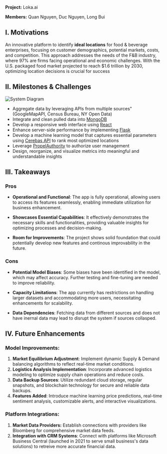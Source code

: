 **Project:** Loka.ai

**Members:** Quan Nguyen, Duc Nguyen, Long Bui

## I. Motivations
An innovative platform to identify **ideal locations** for food & beverage enterprises, focusing on customer demographics, potential markets, costs, and competition. This approach addresses the needs of the F&B industry, where 97% are firms facing operational and economic challenges. With the U.S. packaged food market projected to reach $1.6 trillion by 2030, optimizing location decisions is crucial for success

## II. Milestones & Challenges

![System Diagram](https://raw.githubusercontent.com/qnhn22/loka/refs/heads/main/pics/system_diagram.png)


- Aggregate data by leveraging APIs from multiple sources" (GoogleMapAPI, Census Bureau, NY Open Data)
- Integrate and clean pulled data into [MongoDB](https://github.com/mongodb/mongo)
- Develop a responsive web interface using [React](https://github.com/facebook/react)
- Enhance server-side performance by implementing [Flask](https://github.com/pallets/flask)
- Develop a machine learning model that captures essential parameters using [Cerebas API](https://github.com/Cerebras) to rank most optimized locations
- Leverage [PropelAuthority](https://github.com/orgs/PropelAuth/repositories) to authorize user management
- Design, reorganize, and visualize metrics into meaningful and understandable insights


## III. Takeaways
### Pros

+ **Operational and Functional**: The app is fully operational, allowing users to access its features seamlessly, enabling immediate utilization for business enhancement.

+ **Showcases Essential Capabilities**: It effectively demonstrates the necessary skills and functionalities, providing valuable insights for optimizing processes and decision-making. 

+ **Room for Improvements**: The project shows solid foundation that could potentially develop new features and continous improvability in the future. 

### Cons

+ **Potential Model Biases**: Some biases have been identified in the model, which may affect accuracy. Further testing and fine-tuning are needed to improve reliability.

+ **Capacity Limitations**: The app currently has restrictions on handling larger datasets and accommodating more users, necessitating enhancements for scalability.

+ **Data Dependencies**: Fetching data from different sources and does not have inernal data may lead to disrupt the system if sources collasped.

## IV. Future Enhancements
### Model Improvements:
1. **Market Equilibrium Adjustment**: 
Implement dynamic Supply & Demand balancing algorithms to reflect real-time market conditions.
2. **Logistics Analysis Implementation**: Incorporate advanced logistics modeling to optimize supply chain operations and reduce costs.
3. **Data Backup Sources**: Utilize redundant cloud storage, regular snapshots, and blockchain technology for secure and reliable data backups.
4. **Features Added**: Introduce machine learning price predictions, real-time sentiment analysis, customizable alerts, and interactive visualizations.

### Platform Integrations:
1. **Market Data Providers:** Establish connections with providers like Bloomberg for comprehensive market data feeds.
2. **Integration with CRM Systems**: Connect with platforms like Microsoft Business Central (launched in 2021 to serve small business's data solutions) to retreive more accurate financial data.

